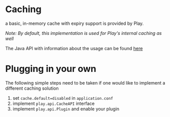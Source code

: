 # Caching

a basic, in-memory cache with expiry support is provided by Play.

_Note: By default, this implementation is used for Play's internal caching as well_

The Java API with information about the usage can be found [here](https://github.com/playframework/Play20/blob/master/framework/play/src/main/java/play/cache/Cache.java )

# Plugging in your own 
The following simple steps need to be taken if one would like to implement a different caching solution

1. set ```cache.default=disabled``` in ```application.conf```
2. implement ```play.api.CacheAPI``` interface
3. implement ```play.api.Plugin``` and enable your plugin
